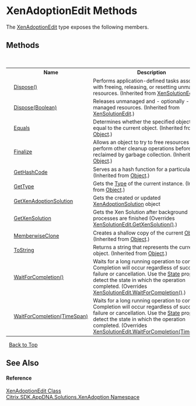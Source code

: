 # XenAdoptionEdit Methods
 

The <a href="T_Citrix_SDK_AppDNA_Solutions_XenAdoption_XenAdoptionEdit">XenAdoptionEdit</a> type exposes the following members.


## Methods
&nbsp;<table><tr><th></th><th>Name</th><th>Description</th></tr><tr><td>![Public method](media/pubmethod.gif "Public method")</td><td><a href="M_Citrix_SDK_AppDNA_Solutions_Xen_Common_XenSolutionEdit_Dispose">Dispose()</a></td><td>
Performs application-defined tasks associated with freeing, releasing, or resetting unmanaged resources.
 (Inherited from <a href="T_Citrix_SDK_AppDNA_Solutions_Xen_Common_XenSolutionEdit">XenSolutionEdit</a>.)</td></tr><tr><td>![Protected method](media/protmethod.gif "Protected method")</td><td><a href="M_Citrix_SDK_AppDNA_Solutions_Xen_Common_XenSolutionEdit_Dispose_1">Dispose(Boolean)</a></td><td>
Releases unmanaged and - optionally - managed resources.
 (Inherited from <a href="T_Citrix_SDK_AppDNA_Solutions_Xen_Common_XenSolutionEdit">XenSolutionEdit</a>.)</td></tr><tr><td>![Public method](media/pubmethod.gif "Public method")</td><td><a href="http://msdn2.microsoft.com/en-us/library/bsc2ak47" target="_blank">Equals</a></td><td>
Determines whether the specified object is equal to the current object.
 (Inherited from <a href="http://msdn2.microsoft.com/en-us/library/e5kfa45b" target="_blank">Object</a>.)</td></tr><tr><td>![Protected method](media/protmethod.gif "Protected method")</td><td><a href="http://msdn2.microsoft.com/en-us/library/4k87zsw7" target="_blank">Finalize</a></td><td>
Allows an object to try to free resources and perform other cleanup operations before it is reclaimed by garbage collection.
 (Inherited from <a href="http://msdn2.microsoft.com/en-us/library/e5kfa45b" target="_blank">Object</a>.)</td></tr><tr><td>![Public method](media/pubmethod.gif "Public method")</td><td><a href="http://msdn2.microsoft.com/en-us/library/zdee4b3y" target="_blank">GetHashCode</a></td><td>
Serves as a hash function for a particular type.
 (Inherited from <a href="http://msdn2.microsoft.com/en-us/library/e5kfa45b" target="_blank">Object</a>.)</td></tr><tr><td>![Public method](media/pubmethod.gif "Public method")</td><td><a href="http://msdn2.microsoft.com/en-us/library/dfwy45w9" target="_blank">GetType</a></td><td>
Gets the <a href="http://msdn2.microsoft.com/en-us/library/42892f65" target="_blank">Type</a> of the current instance.
 (Inherited from <a href="http://msdn2.microsoft.com/en-us/library/e5kfa45b" target="_blank">Object</a>.)</td></tr><tr><td>![Public method](media/pubmethod.gif "Public method")</td><td><a href="M_Citrix_SDK_AppDNA_Solutions_XenAdoption_XenAdoptionEdit_GetXenAdoptionSolution">GetXenAdoptionSolution</a></td><td>
Gets the created or updated <a href="T_Citrix_SDK_AppDNA_Solutions_XenAdoption_XenAdoptionSolution">XenAdoptionSolution</a> object</td></tr><tr><td>![Public method](media/pubmethod.gif "Public method")</td><td><a href="M_Citrix_SDK_AppDNA_Solutions_XenAdoption_XenAdoptionEdit_GetXenSolution">GetXenSolution</a></td><td>
Gets the Xen Solution after background processes are finished
 (Overrides <a href="M_Citrix_SDK_AppDNA_Solutions_Xen_Common_XenSolutionEdit_GetXenSolution">XenSolutionEdit.GetXenSolution()</a>.)</td></tr><tr><td>![Protected method](media/protmethod.gif "Protected method")</td><td><a href="http://msdn2.microsoft.com/en-us/library/57ctke0a" target="_blank">MemberwiseClone</a></td><td>
Creates a shallow copy of the current <a href="http://msdn2.microsoft.com/en-us/library/e5kfa45b" target="_blank">Object</a>.
 (Inherited from <a href="http://msdn2.microsoft.com/en-us/library/e5kfa45b" target="_blank">Object</a>.)</td></tr><tr><td>![Public method](media/pubmethod.gif "Public method")</td><td><a href="http://msdn2.microsoft.com/en-us/library/7bxwbwt2" target="_blank">ToString</a></td><td>
Returns a string that represents the current object.
 (Inherited from <a href="http://msdn2.microsoft.com/en-us/library/e5kfa45b" target="_blank">Object</a>.)</td></tr><tr><td>![Public method](media/pubmethod.gif "Public method")</td><td><a href="M_Citrix_SDK_AppDNA_Solutions_XenAdoption_XenAdoptionEdit_WaitForCompletion">WaitForCompletion()</a></td><td>
Waits for a long running operation to complete. Completion will occur regardless of success, failure or cancellation. Use the <a href="P_Citrix_SDK_AppDNA_Solutions_XenAdoption_XenAdoptionEdit_State">State</a> property to detect the state in which the operation completed.
 (Overrides <a href="M_Citrix_SDK_AppDNA_Solutions_Xen_Common_XenSolutionEdit_WaitForCompletion">XenSolutionEdit.WaitForCompletion()</a>.)</td></tr><tr><td>![Public method](media/pubmethod.gif "Public method")</td><td><a href="M_Citrix_SDK_AppDNA_Solutions_XenAdoption_XenAdoptionEdit_WaitForCompletion_1">WaitForCompletion(TimeSpan)</a></td><td>
Waits for a long running operation to complete. Completion will occur regardless of success, failure or cancellation. Use the <a href="P_Citrix_SDK_AppDNA_Solutions_XenAdoption_XenAdoptionEdit_State">State</a> property to detect the state in which the operation completed.
 (Overrides <a href="M_Citrix_SDK_AppDNA_Solutions_Xen_Common_XenSolutionEdit_WaitForCompletion_1">XenSolutionEdit.WaitForCompletion(TimeSpan)</a>.)</td></tr></table>&nbsp;
<a href="#xenadoptionedit-methods">Back to Top</a>

## See Also


#### Reference
<a href="T_Citrix_SDK_AppDNA_Solutions_XenAdoption_XenAdoptionEdit">XenAdoptionEdit Class</a><br /><a href="N_Citrix_SDK_AppDNA_Solutions_XenAdoption">Citrix.SDK.AppDNA.Solutions.XenAdoption Namespace</a><br />
